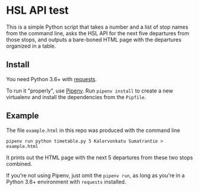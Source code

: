 
# HSL API test

This is a simple Python script that takes a number and a list of stop names from the command line,
asks the HSL API for the next five departures from those stops, and outputs a bare-boned
HTML page with the departures organized in a table.

## Install

You need Python 3.6+ with [requests](https://docs.python-requests.org/en/master/).

To run it "properly", use [Pipenv](https://pipenv.pypa.io/en/latest/).
Run `pipenv install` to create a new virtualenv and install the dependencies from the `Pipfile`.

## Example

The file `example.html` in this repo was produced with the command line

```
pipenv run python timetable.py 5 Kalervonkatu Sumatrantie > example.html
```

It prints out the HTML page with the next 5 departures from these two stops combined.

If you're not using Pipenv, just omit the `pipenv run`, as long as you're in a
Python 3.6+ environment with `requests` installed.
